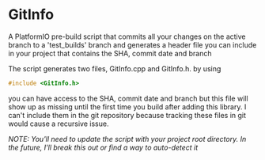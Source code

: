 # GitInfo
A PlatformIO pre-build script that commits all your changes on the active branch to a 'test_builds' branch and generates a header file you can include in your project that contains the SHA, commit date and branch

The script generates two files, GitInfo.cpp and GitInfo.h. by using
```cpp
#include <GitInfo.h>
```
you can have access to the SHA, commit date and branch but this file will show up as missing until the first time you build after adding this library. I can't include them in the git repository because tracking these files in git would cause a recursive issue.

_NOTE: You'll need to update the script with your project root directory. In the future, I'll break this out or find a way to auto-detect it_